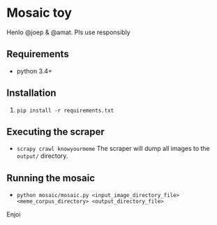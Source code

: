 # Mosaic toy

Henlo @joep & @amat. Pls use responsibly

## Requirements
* python 3.4+

## Installation
1. `pip install -r requirements.txt`

## Executing the scraper
* `scrapy crawl knowyourmeme`
The scraper will dump all images to the `output/` directory.

## Running the mosaic
* `python mosaic/mosaic.py <input_image_directory_file> <meme_corpus_directory> <output_directory_file>`

Enjoi

